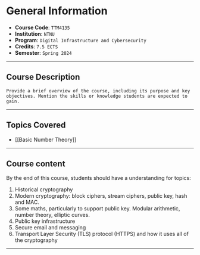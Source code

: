 # General Information
- **Course Code**: `TTM4135`
- **Institution**: `NTNU`
- **Program**: `Digital Infrastructure and Cybersecurity`
- **Credits**: `7.5 ECTS`
- **Semester**: `Spring 2024`

---

## Course Description
`Provide a brief overview of the course, including its purpose and key objectives. Mention the skills or knowledge students are expected to gain.`

---

## Topics Covered
* [[Basic Number Theory]]

---

## Course content
By the end of this course, students should have a understanding for topics:
1. Historical cryptography
2. Modern cryptography: block ciphers, stream ciphers, public key, hash and MAC.
3. Some maths, particularly to support public key. Modular arithmetic, number theory, elliptic curves.
4. Public key infrastructure
5. Secure email and messaging
6. Transport Layer Security (TLS) protocol (HTTPS) and how it uses all of the cryptography

---

